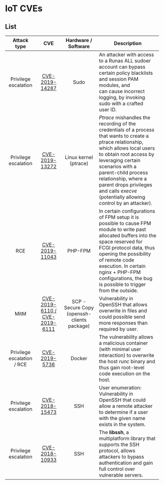 IoT CVEs
===================================================


List
-----------


Attack type|CVE| Hardware / Software | Description
|:---:|:---:|:---:|---|
| Privilege escalation | [CVE-2019-14287](CVE-2019-14287)| Sudo |An attacker with access to a Runas ALL sudoer account can bypass certain policy blacklists and session PAM modules, and <br> can cause incorrect logging, by invoking sudo with a crafted  <br>  user ID. |
| Privilege escalation | [CVE-2019-13272](CVE-2019-13272) | Linux kernel (ptrace) | <i>Ptrace</i> mishandles the recording of the credentials of a process <br> that wants to create a ptrace relationship, which allows local users <br> to obtain root access by leveraging certain scenarios with a  <br> parent-child process relationship, where a parent drops privileges and calls <i>execve</i> (potentially allowing control by an attacker).|
| RCE |[CVE-2019-11043](CVE-2019-11043)| PHP-FPM | In certain configurations of FPM setup it is possible to cause FPM <br>  module to write past allocated buffers into the space reserved for  <br> FCGI protocol data, thus opening the possibility of remote code execution. In certain nginx + PHP-FPM configurations, the bug is possible to trigger from the outside.
| MitM | [CVE-2019-6110 / CVE-2019-6111](CVE-2019-6111) | SCP - Secure Copy (openssh-clients package) | Vulnerability in OpenSSH that allows overwrite in files and could possible send more responses than required by user. |
| Privilege escalation / RCE | [CVE-2019-5736](CVE-2019-5736) | Docker | The vulnerability allows a malicious container (with minimal user interaction) to overwrite the host <i>runc</i> binary and thus gain root-level code execution on the host.|
| Privilege escalation | [CVE-2018-15473](CVE-2018-15473)| SSH |User enumeration: Vulnerability in OpenSSH that could allow a remote attacker to determine if a user with the given name exists in the system.|
| Privilege escalation | [CVE-2018-10933](CVE-2018-10933) | SSH | The <b>libssh</b>, a multiplatform library that supports the SSH protocol, allows attackers to bypass authentication and gain full control over vulnerable servers.| 





[comment]: <> (This is a comment, it will not be included)

<!---
Testing comment
-->
